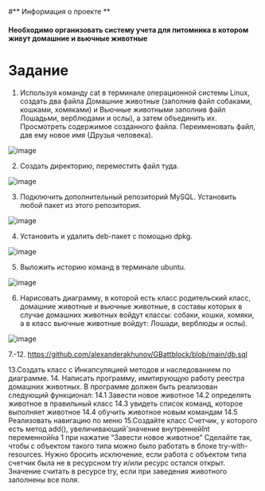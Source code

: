 #** Информация о проекте **
#### Необходимо организовать систему учета для питомника в котором живут домашние и вьючные животные

# Задание
1. Используя команду cat в терминале операционной системы Linux, создать
два файла Домашние животные (заполнив файл собаками, кошками,
хомяками) и Вьючные животными заполнив файл Лошадьми, верблюдами и
ослы), а затем объединить их. Просмотреть содержимое созданного файла.
Переименовать файл, дав ему новое имя (Друзья человека).

![image](https://github.com/alexanderakhunov/GBattblock/assets/121312392/901cb84f-74f1-4d1c-9636-520d79b33cf7)

2. Создать директорию, переместить файл туда.

![image](https://github.com/alexanderakhunov/GBattblock/assets/121312392/717e31e4-c08a-492f-b5e2-0e382772a471)
   
3. Подключить дополнительный репозиторий MySQL. Установить любой пакет
из этого репозитория.

![image](https://github.com/alexanderakhunov/GBattblock/assets/121312392/9e8fca59-e029-4916-a2d1-057ced3c6ca8)

4. Установить и удалить deb-пакет с помощью dpkg.

![image](https://github.com/alexanderakhunov/GBattblock/assets/121312392/b212db30-42ba-49a4-91e5-678e42036909)

5. Выложить историю команд в терминале ubuntu.

![image](https://github.com/alexanderakhunov/GBattblock/assets/121312392/75eb0edb-41f6-4a04-96ba-358c7cf563b8)
   
6. Нарисовать диаграмму, в которой есть класс родительский класс, домашние
животные и вьючные животные, в составы которых в случае домашних
животных войдут классы: собаки, кошки, хомяки, а в класс вьючные животные
войдут: Лошади, верблюды и ослы).

![image](https://github.com/alexanderakhunov/GBattblock/assets/121312392/909d692e-665b-4574-bd17-1b96544a5c3d)

7.-12. https://github.com/alexanderakhunov/GBattblock/blob/main/db.sql
   
13.Создать класс с Инкапсуляцией методов и наследованием по диаграмме.
14. Написать программу, имитирующую работу реестра домашних животных.
В программе должен быть реализован следующий функционал:
14.1 Завести новое животное
14.2 определять животное в правильный класс
14.3 увидеть список команд, которое выполняет животное
14.4 обучить животное новым командам
14.5 Реализовать навигацию по меню
15.Создайте класс Счетчик, у которого есть метод add(), увеличивающий̆
значение внутренней̆int переменной̆на 1 при нажатие “Завести новое
животное” Сделайте так, чтобы с объектом такого типа можно было работать в
блоке try-with-resources. Нужно бросить исключение, если работа с объектом
типа счетчик была не в ресурсном try и/или ресурс остался открыт. Значение
считать в ресурсе try, если при заведения животного заполнены все поля.
